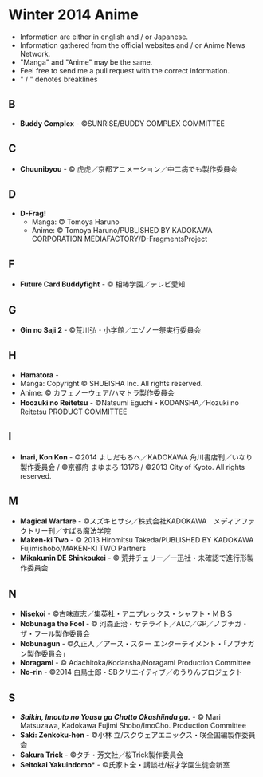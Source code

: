 # Winter 2014 Anime

* Information are either in english and / or Japanese.
* Information gathered from the official websites and / or Anime News Network.
* "Manga" and "Anime" may be the same.
* Feel free to send me a pull request with the correct information.
* " / " denotes breaklines


## B

* **Buddy Complex** - ©SUNRISE/BUDDY COMPLEX COMMITTEE

## C

* **Chuunibyou** - © 虎虎／京都アニメーション／中二病でも製作委員会

## D

* **D-Frag!**
  * Manga: © Tomoya Haruno
  * Anime: © Tomoya Haruno/PUBLISHED BY KADOKAWA CORPORATION MEDIAFACTORY/D-FragmentsProject
 
## F

* **Future Card Buddyfight** - © 相棒学園／テレビ愛知

## G

* **Gin no Saji 2** - ©荒川弘・小学館／エゾノー祭実行委員会

## H

* **Hamatora** - 
 * Manga: Copyright © SHUEISHA Inc. All rights reserved.
 * Anime: © カフェノーウェア/ハマトラ製作委員会
* **Hoozuki no Reitetsu** - ©Natsumi Eguchi・KODANSHA／Hozuki no Reitetsu PRODUCT COMMITTEE

## I

* **Inari, Kon Kon** - ©2014 よしだもろへ／KADOKAWA 角川書店刊／いなり製作委員会 / ©京都府 まゆまろ 13176 / ©2013 City of Kyoto. All rights reserved.

## M

* **Magical Warfare** - ©スズキヒサシ／株式会社KADOKAWA　メディアファクトリー刊／すばる魔法学院
* **Maken-ki Two** - © 2013 Hiromitsu Takeda/PUBLISHED BY KADOKAWA Fujimishobo/MAKEN-KI TWO Partners
* **Mikakunin DE Shinkoukei** - © 荒井チェリー／一迅社・未確認で進行形製作委員会

## N

* **Nisekoi** - ©古味直志／集英社・アニプレックス・シャフト・ＭＢＳ
* **Nobunaga the Fool** - © 河森正治・サテライト／ALC／GP／ノブナガ・ザ・フール製作委員会
* **Nobunagun** - ©久正人 ／アース・スター エンターテイメント・「ノブナガン製作委員会」
* **Noragami** - © Adachitoka/Kodansha/Noragami Production Committee
* **No-rin** - ©2014 白鳥士郎・SBクリエイティブ／のうりんプロジェクト

## S

* _**Saikin, Imouto no Yousu ga Chotto Okashiinda ga.**_ - © Mari Matsuzawa, Kadokawa Fujimi Shobo/ImoCho. Production Committee
* **Saki: Zenkoku-hen** - ©小林 立/スクウェアエニックス・咲全国編製作委員会
* **Sakura Trick** - ©タチ・芳文社／桜Trick製作委員会
* **Seitokai Yakuindomo*** - ©氏家ト全・講談社/桜才学園生徒会新室

## 
